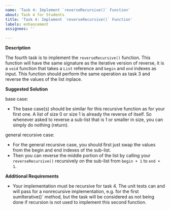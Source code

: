 ```yaml
---
name: 'Task 4: Implement `reverseRecursive()` Function'
about: Task 4 for Students
title: 'Task 4: Implement `reverseRecursive()` Function'
labels: enhancement
assignees: ''

---
```


**Description**

The fourth task is to implement the `reverseRecursive()` function.  This function will have the same signature as the iterative version of reverse, it is a `void` function that takes a `List` reference and `begin` and `end` indexes as input.  This function should perform the same operation as task 3 and reverse the values of the list inplace.


**Suggested Solution**

base case:
- The base case(s) should be similar for this recursive function as for your first one.  A list of size 0 or size 1 is already the reverse of itself.  So whenever asked to reverse a sub-list that is 1 or smaller in size, you can simply do nothing (return).

general recursive case:
- For the general recursive case, you should first just swap the values from the begin and end indexes of the sub-list.
- Then you can reverse the middle portion of the list by calling your `reverseRecursive()` recursively on the sub-list from `begin + 1` to `end + 1`.


**Additional Requirements**

- Your implementation must be recursive for task 4.  The unit tests can and will pass for a nonrecursive implementation, e.g. for the first sumIterative()` method, but the task will be considered as not being done if recursion is not used to implement this second function.


